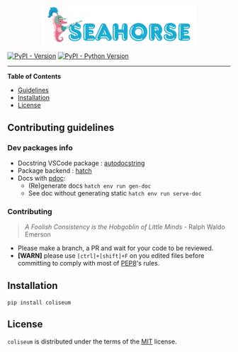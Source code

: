 <p align="center"><img width="70%" src="assets/logo_seahorse.png" /></p>


[![PyPI - Version](https://img.shields.io/pypi/v/coliseum.svg)](https://pypi.org/project/coliseum)
[![PyPI - Python Version](https://img.shields.io/pypi/pyversions/coliseum.svg)](https://pypi.org/project/coliseum)

-----


**Table of Contents**

- [Guidelines](#installation)
- [Installation](#installation)
- [License](#license)

## Contributing guidelines

### Dev packages info

- Docstring VSCode package : [autodocstring](https://marketplace.visualstudio.com/items?itemName=njpwerner.autodocstring)
- Package backend : [hatch](https://hatch.pypa.io/)
- Docs with [pdoc](https://pdoc.dev/): 
  - (Re)generate docs `hatch env run gen-doc`
  - See doc without generating static `hatch env run serve-doc`

### Contributing

> *A Foolish Consistency is the Hobgoblin of Little Minds* - Ralph Waldo Emerson

- Please make a branch, a PR and wait for your code to be reviewed.
- **[WARN]** please use `[ctrl]+[shift]+F` on you edited files before committing to comply with most of [PEP8](https://peps.python.org/pep-0008/)'s rules. 


## Installation

```console
pip install coliseum
```

## License

`coliseum` is distributed under the terms of the [MIT](https://spdx.org/licenses/MIT.html) license.
